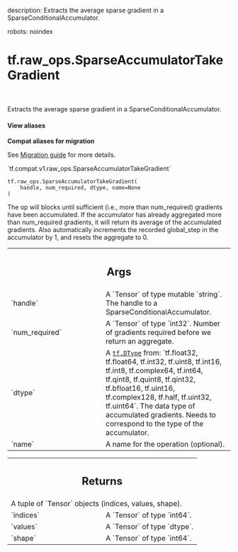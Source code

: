 description: Extracts the average sparse gradient in a SparseConditionalAccumulator.

robots: noindex

# tf.raw_ops.SparseAccumulatorTakeGradient

<!-- Insert buttons and diff -->

<table class="tfo-notebook-buttons tfo-api nocontent" align="left">

</table>



Extracts the average sparse gradient in a SparseConditionalAccumulator.

<section class="expandable">
  <h4 class="showalways">View aliases</h4>
  <p>
<b>Compat aliases for migration</b>
<p>See
<a href="https://www.tensorflow.org/guide/migrate">Migration guide</a> for
more details.</p>
<p>`tf.compat.v1.raw_ops.SparseAccumulatorTakeGradient`</p>
</p>
</section>

<pre class="devsite-click-to-copy prettyprint lang-py tfo-signature-link">
<code>tf.raw_ops.SparseAccumulatorTakeGradient(
    handle, num_required, dtype, name=None
)
</code></pre>



<!-- Placeholder for "Used in" -->

The op will blocks until sufficient (i.e., more than num_required)
gradients have been accumulated. If the accumulator has already
aggregated more than num_required gradients, it will return its
average of the accumulated gradients.  Also automatically increments
the recorded global_step in the accumulator by 1, and resets the
aggregate to 0.

<!-- Tabular view -->
 <table class="responsive fixed orange">
<colgroup><col width="214px"><col></colgroup>
<tr><th colspan="2"><h2 class="add-link">Args</h2></th></tr>

<tr>
<td>
`handle`
</td>
<td>
A `Tensor` of type mutable `string`.
The handle to a SparseConditionalAccumulator.
</td>
</tr><tr>
<td>
`num_required`
</td>
<td>
A `Tensor` of type `int32`.
Number of gradients required before we return an aggregate.
</td>
</tr><tr>
<td>
`dtype`
</td>
<td>
A <a href="../../tf/dtypes/DType.md"><code>tf.DType</code></a> from: `tf.float32, tf.float64, tf.int32, tf.uint8, tf.int16, tf.int8, tf.complex64, tf.int64, tf.qint8, tf.quint8, tf.qint32, tf.bfloat16, tf.uint16, tf.complex128, tf.half, tf.uint32, tf.uint64`.
The data type of accumulated gradients. Needs to correspond to the type
of the accumulator.
</td>
</tr><tr>
<td>
`name`
</td>
<td>
A name for the operation (optional).
</td>
</tr>
</table>



<!-- Tabular view -->
 <table class="responsive fixed orange">
<colgroup><col width="214px"><col></colgroup>
<tr><th colspan="2"><h2 class="add-link">Returns</h2></th></tr>
<tr class="alt">
<td colspan="2">
A tuple of `Tensor` objects (indices, values, shape).
</td>
</tr>
<tr>
<td>
`indices`
</td>
<td>
A `Tensor` of type `int64`.
</td>
</tr><tr>
<td>
`values`
</td>
<td>
A `Tensor` of type `dtype`.
</td>
</tr><tr>
<td>
`shape`
</td>
<td>
A `Tensor` of type `int64`.
</td>
</tr>
</table>

